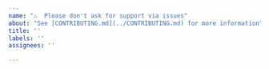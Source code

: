 ```yaml
---
name: "⚠️  Please don't ask for support via issues"
about: "See [CONTRIBUTING.md](../CONTRIBUTING.md) for more information"
title: ''
labels: ''
assignees: ''

---
```



